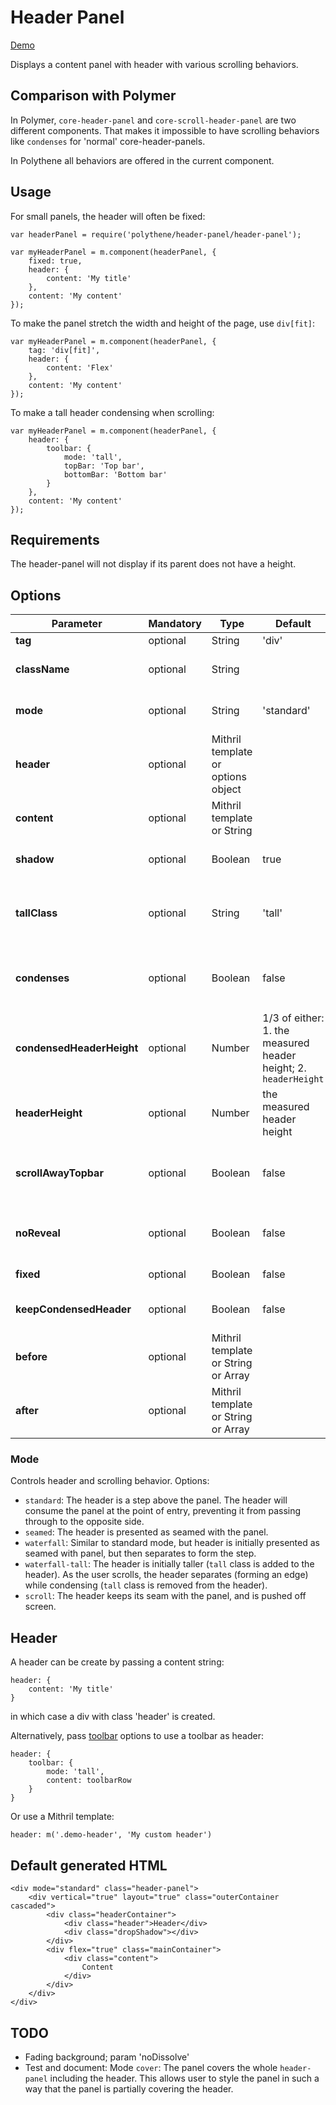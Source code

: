 # Header Panel

<a class="btn-demo" href="http://arthurclemens.github.io/Polythene-Examples/header-panel.html">Demo</a>

Displays a content panel with header with various scrolling behaviors.


## Comparison with Polymer

In Polymer, `core-header-panel` and `core-scroll-header-panel` are two different components. That makes it impossible to have scrolling behaviors like `condenses` for 'normal' core-header-panels.

In Polythene all behaviors are offered in the current component.



## Usage

For small panels, the header will often be fixed:

	var headerPanel = require('polythene/header-panel/header-panel');

	var myHeaderPanel = m.component(headerPanel, {
		fixed: true,
	    header: {
	        content: 'My title'
	    },
	    content: 'My content'
	});

To make the panel stretch the width and height of the page, use `div[fit]`:

	var myHeaderPanel = m.component(headerPanel, {
		tag: 'div[fit]',
	    header: {
	        content: 'Flex'
	    },
	    content: 'My content'
	});

To make a tall header condensing when scrolling: 

	var myHeaderPanel = m.component(headerPanel, {
	    header: {
	        toolbar: {
	            mode: 'tall',
	            topBar: 'Top bar',
	            bottomBar: 'Bottom bar'
	        }
	    },
	    content: 'My content'
	});


## Requirements

The header-panel will not display if its parent does not have a height.


## Options

| **Parameter** |  **Mandatory** | **Type** | **Default** | **Description** |
| ------------- | -------------- | -------- | ----------- | --------------- |
| **tag** | optional | String | 'div' | HTML tag |
| **className** | optional | String |  | Extra CSS class appended to 'header-panel' |
| **mode** | optional | String | 'standard'| Controls header and scrolling behavior - see below |
| **header** | optional | Mithril template or options object | | The header above the scrolling area - see below |
| **content** | optional | Mithril template or String | | Panel contents |
| **shadow** | optional | Boolean | true | If set to `false`, no shadow will be shown, regardless the mode |
| **tallClass** | optional | String | 'tall' | Set this when the header has a class other than 'tall' and the height needs to be toggled. |
| **condenses** | optional | Boolean | false | Set to true to condense the header's height to `condensedHeaderHeight` when scrolling |
| **condensedHeaderHeight** | optional | Number | 1/3 of either: 1. the measured header height; 2. `headerHeight` | The height of the header when it is condensed |
| **headerHeight** | optional | Number | the measured header height | The height of the header when it is at its full size |
| **scrollAwayTopbar** | optional | Boolean | false | Set to true to scroll away the top part ([toolbar's topBar](#toolbar)) of the header to be scrolled away |
| **noReveal** | optional | Boolean | false | Set to true to not let the header slide back in when scrolling back up |
| **fixed** | optional | Boolean | false | Set to true to keep the header fixed to the top |
| **keepCondensedHeader** | optional | Boolean | false | Set to true to not move away the condensed header |
| **before** | optional | Mithril template or String or Array | | Extra content before main content |
| **after** | optional | Mithril template or String or Array | | Extra content after main content |


### Mode

Controls header and scrolling behavior. Options:

* `standard`: The header is a step above the panel. The header will consume the panel at the point of entry, preventing it from passing through to the opposite side.
* `seamed`: The header is presented as seamed with the panel.
* `waterfall`: Similar to standard mode, but header is initially presented as seamed with panel, but then separates to form the step.
* `waterfall-tall`: The header is initially taller (`tall` class is added to the header).  As the user scrolls, the header separates (forming an edge) while condensing (`tall` class is removed from the header).
* `scroll`: The header keeps its seam with the panel, and is pushed off screen.


## Header

A header can be create by passing a content string:

	header: {
	    content: 'My title'
	}

in which case a div with class 'header' is created.

Alternatively, pass [toolbar](#toolbar) options to use a toolbar as header:

    header: {
        toolbar: {
            mode: 'tall',
            content: toolbarRow
        }
    }

Or use a Mithril template:

	header: m('.demo-header', 'My custom header')


## Default generated HTML

	<div mode="standard" class="header-panel">
	    <div vertical="true" layout="true" class="outerContainer cascaded">
	        <div class="headerContainer">
	            <div class="header">Header</div>
	            <div class="dropShadow"></div>
	        </div>
	        <div flex="true" class="mainContainer">
	            <div class="content">
	                Content
	            </div>
	        </div>
	    </div>
	</div>


## TODO

* Fading background; param 'noDissolve'
* Test and document: Mode `cover`: The panel covers the whole `header-panel` including the header. This allows user to style the panel in such a way that the panel is partially covering the header.


